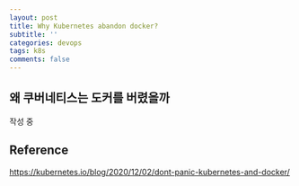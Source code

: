 ```yaml
---
layout: post
title: Why Kubernetes abandon docker?
subtitle: ''
categories: devops
tags: k8s
comments: false
---
```


## 왜 쿠버네티스는 도커를 버렸을까

작성 중

## Reference

https://kubernetes.io/blog/2020/12/02/dont-panic-kubernetes-and-docker/